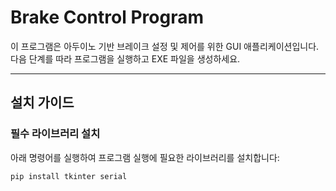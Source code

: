 # Brake Control Program

이 프로그램은 아두이노 기반 브레이크 설정 및 제어를 위한 GUI 애플리케이션입니다.  
다음 단계를 따라 프로그램을 실행하고 EXE 파일을 생성하세요.

---

## 설치 가이드

### 필수 라이브러리 설치
아래 명령어를 실행하여 프로그램 실행에 필요한 라이브러리를 설치합니다:

```bash
pip install tkinter serial
